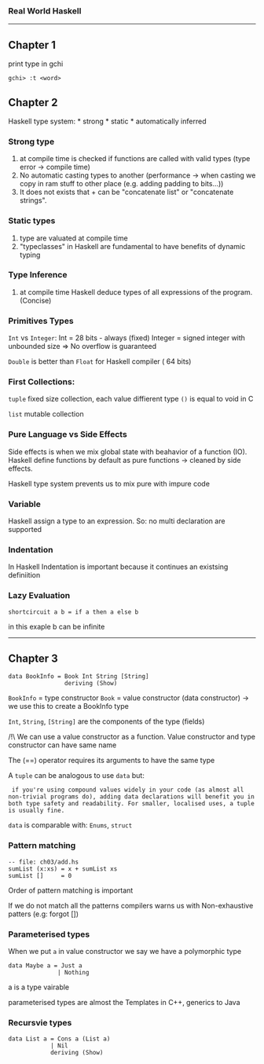 ### Real World Haskell

---
## Chapter 1

print type in gchi 

```
gchi> :t <word>
``` 

## Chapter 2

Haskell type system:
    * strong
    * static
    * automatically inferred

### Strong type

1. at compile time is checked if functions are called with valid types (type error -> compile time)
2. No automatic casting types to another (performance -> when casting we copy in ram stuff to other place (e.g. adding padding to bits...))
3. It does not exists that + can be "concatenate list" or "concatenate strings".

### Static types

1. type are valuated at compile time
2. "typeclasses" in Haskell are fundamental to have benefits of dynamic typing


### Type Inference
1. at compile time Haskell deduce types of all expressions of the program. (Concise)


### Primitives Types
`Int` vs `Integer`: 
    Int = 28 bits - always (fixed)
    Integer = signed integer with unbounded size => No overflow is guaranteed

`Double` is better than `Float` for Haskell compiler ( 64 bits) 


### First Collections:
`tuple` fixed size collection, each value diffierent type
`()` is equal to void in C

`list` mutable collection

### Pure Language vs Side Effects
Side effects is when we mix global state with beahavior of a function (IO). Haskell define functions by default as pure functions -> cleaned by side effects.

Haskell type system prevents us to mix pure with impure code


### Variable
Haskell assign a type to an expression. 
So:
    no multi declaration are supported


### Indentation
In Haskell Indentation is important because it continues an existsing definiition

### Lazy Evaluation

```
shortcircuit a b = if a then a else b 
```
in this exaple b can be infinite

---
## Chapter 3

```
data BookInfo = Book Int String [String]
                deriving (Show)
```

`BookInfo` = type constructor
`Book` = value constructor (data constructor) -> we use this to create a BookInfo type

`Int`, `String`, `[String]` are the components of the type (fields)

/!\ We can use a value constructor as a function. Value constructor and type constructor can have same name

The (==) operator requires its arguments to have the same type

A `tuple` can be analogous to use `data` but:

```
 if you're using compound values widely in your code (as almost all non-trivial programs do), adding data declarations will benefit you in both type safety and readability. For smaller, localised uses, a tuple is usually fine.
 ```

 `data` is comparable with: `Enums`, `struct`

 ### Pattern matching

 ```
 -- file: ch03/add.hs
sumList (x:xs) = x + sumList xs
sumList []     = 0
```

Order of pattern matching is important

If we do not match all the patterns compilers warns us with Non-exhaustive patters (e.g: forgot [])

### Parameterised types

When we put `a` in value constructor we say we have a polymorphic type

```
data Maybe a = Just a
              | Nothing
```
a is a type vairable

parameterised types are almost the Templates in C++, generics to Java


### Recursvie types

```
data List a = Cons a (List a)
            | Nil
            deriving (Show)
```